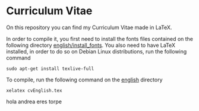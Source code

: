 # Curriculum Vitae

On this repository you can find my Curriculum Vitae made in LaTeX. 

In order to compile it, you first need to install the fonts files contained on the following directory [english/install_fonts](english/install_fonts). You also need to have LaTeX installed, in order to do so on Debian Linux distributions, run the following command
    
    sudo apt-get install texlive-full
    
To compile, run the following command on the [english](english) directory

    xelatex cvEnglish.tex


hola andrea eres torpe
